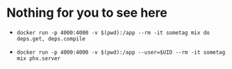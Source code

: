# Nothing for you to see here

- `docker run -p 4000:4000 -v $(pwd):/app --rm -it sometag mix do deps.get, deps.compile`

- `docker run -p 4000:4000 -v $(pwd):/app --user=$UID --rm -it sometag mix phx.server`